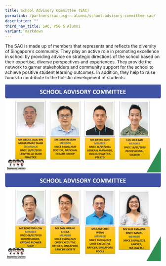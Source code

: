 ```yaml
---
title: School Advisory Committee (SAC)
permalink: /partners/sac-psg-n-alumni/school-advisory-committee-sac/
description: ""
third_nav_title: SAC, PSG & Alumni
variant: markdown
---
```

The SAC is made up of members that represents and reflects the diversity of Singapore’s community. They play an active role in promoting excellence in school by providing advice on strategic directions of the school based on their expertise, diverse perspectives and experiences. They provide the network to garner stakeholders and community support for the school to achieve positive student learning outcomes. In addition, they help to raise funds to contribute to the holistic development of students.

![](/images/Slide1.jpg)<br>
![](/images/Slide2.jpg)